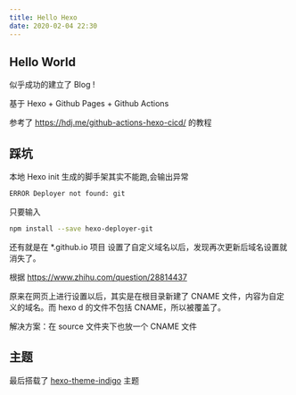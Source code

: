 ```yaml
---
title: Hello Hexo
date: 2020-02-04 22:30
---
```


## Hello World

似乎成功的建立了 Blog !

基于 Hexo + Github Pages + Github Actions

参考了 <https://hdj.me/github-actions-hexo-cicd/> 的教程

## 踩坑

本地 Hexo init 生成的脚手架其实不能跑,会输出异常

```sh
ERROR Deployer not found: git
```

只要输入

```sh
npm install --save hexo-deployer-git
```

还有就是在 *.github.io 项目 设置了自定义域名以后，发现再次更新后域名设置就消失了。

根据 <https://www.zhihu.com/question/28814437>

原来在网页上进行设置以后，其实是在根目录新建了 CNAME 文件，内容为自定义的域名。而 hexo d 的文件不包括 CNAME，所以被覆盖了。

解决方案：在 source 文件夹下也放一个 CNAME 文件

## 主题

最后搭载了 [hexo-theme-indigo](https://github.com/yscoder/hexo-theme-indigo) 主题
